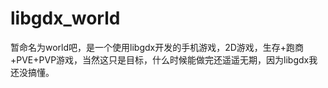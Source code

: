# libgdx_world
暂命名为world吧，是一个使用libgdx开发的手机游戏，2D游戏，生存+跑商+PVE+PVP游戏，当然这只是目标，什么时候能做完还遥遥无期，因为libgdx我还没搞懂。
